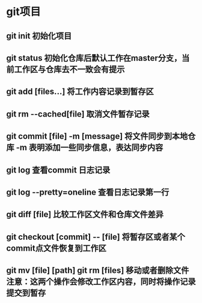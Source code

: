 # git项目

## git init 初始化项目

## git status 初始化仓库后默认工作在master分支，当前工作区与仓库去不一致会有提示
## git add [files...] 将工作内容记录到暂存区
## git rm --cached[file] 取消文件暂存记录
## git commit [file] -m [message] 将文件同步到本地仓库  -m 表明添加一些同步信息，表达同步内容
## git log 查看commit 日志记录
## git log --pretty=oneline  查看日志记录第一行
## git diff [file] 比较工作区文件和仓库文件差异
## git checkout [commit] -- [file] 将暂存区或者某个commit点文件恢复到工作区
## git mv [file] [path]    git rm [files]  移动或者删除文件  注意：这两个操作会修改工作区内容，同时将操作记录提交到暂存